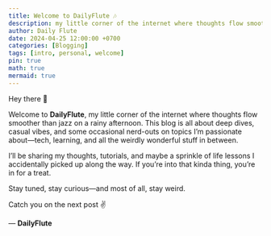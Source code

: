 ```yaml
---
title: Welcome to DailyFlute 🎶
description: my little corner of the internet where thoughts flow smoother than jazz on a rainy afternoon.
author: Daily Flute
date: 2024-04-25 12:00:00 +0700
categories: [Blogging]
tags: [intro, personal, welcome]
pin: true
math: true
mermaid: true
---
```


Hey there 👋

Welcome to **DailyFlute**, my little corner of the internet where thoughts flow smoother than jazz on a rainy afternoon. This blog is all about deep dives, casual vibes, and some occasional nerd-outs on topics I’m passionate about—tech, learning, and all the weirdly wonderful stuff in between.

I’ll be sharing my thoughts, tutorials, and maybe a sprinkle of life lessons I accidentally picked up along the way. If you’re into that kinda thing, you’re in for a treat.

Stay tuned, stay curious—and most of all, stay weird.

Catch you on the next post ✌️

— **DailyFlute**
